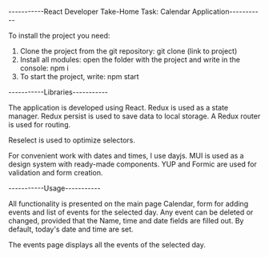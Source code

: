 -----------React Developer Take-Home Task: Calendar Application-----------

To install the project you need:

1) Clone the project from the git repository: git clone (link to project)
2) Install all modules: open the folder with the project and write in the console: npm i
3) To start the project, write: npm start

-----------Libraries-----------

The application is developed using React.
Redux is used as a state manager.
Redux persist is used to save data to local storage.
A Redux router is used for routing.

Reselect is used to optimize selectors.

For convenient work with dates and times, I use dayjs.
MUI is used as a design system with ready-made components.
YUP and Formic are used for validation and form creation.

-----------Usage-----------

All functionality is presented on the main page
Calendar, form for adding events and list of events for the selected day. Any event can be deleted or changed, provided that the Name, time and date fields are filled out. By default, today's date and time are set.

The events page displays all the events of the selected day.
